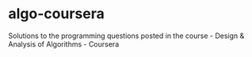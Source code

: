 # algo-coursera
Solutions to the programming questions posted in the course - Design &amp; Analysis of Algorithms - Coursera
